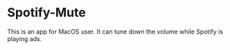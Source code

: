 # Spotify-Mute
This is an app for MacOS user. It can tune down the volume while Spotify is playing ads.
